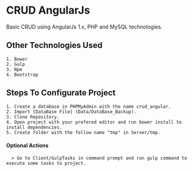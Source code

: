 # CRUD AngularJs
Basic CRUD using AngularJs 1.x, PHP and MySQL technologies.

## Other Technologies Used
    1. Bower
    2. Gulp
    3. Npm
    4. Bootstrap

## Steps To Configurate Project
    1. Create a database in PHPMyAdmin with the name crud_angular.
    2. Import [DataBase File] (Data/DataBase_Backup).
    3. Clone Repository.
    4. Open project with your prefered editor and run bower install to install dependencies.
    5. Create folder with the follow name "tmp" in Server/tmp.
    
#### Optional Actions
      > Go to Client/GulpTasks in command prompt and run gulp command to execute some tasks to project.